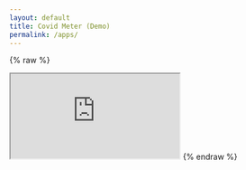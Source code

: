 ```yaml
---
layout: default
title: Covid Meter (Demo)
permalink: /apps/
---
```


{% raw %}
<iframe src="http://ppms.itb.ac.id/simcovid/">Covid Meter</iframe>
{% endraw %}